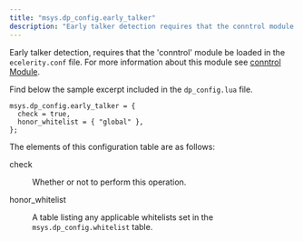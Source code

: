 ```yaml
---
title: "msys.dp_config.early_talker"
description: "Early talker detection requires that the conntrol module be loaded in the ecelerity conf file For more information about this module see conntrol Module Find below the sample excerpt included in the dp config lua file The elements of this configuration table are as follows check Whether or not to..."
---
```


Early talker detection, requires that the 'conntrol' module be loaded in the `ecelerity.conf` file. For more information about this module see [conntrol Module](/momentum/3/3-reference/3-reference-modules-conntrol).

Find below the sample excerpt included in the `dp_config.lua` file.

```
msys.dp_config.early_talker = {
  check = true,
  honor_whitelist = { "global" },
};
```

The elements of this configuration table are as follows:

<dl class="variablelist">

<dt>check</dt>

<dd>

Whether or not to perform this operation.

</dd>

<dt>honor_whitelist</dt>

<dd>

A table listing any applicable whitelists set in the `msys.dp_config.whitelist` table.

</dd>

</dl>